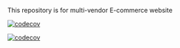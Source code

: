 This repository is for multi-vendor E-commerce website

[![codecov](https://codecov.io/gh/atlp-rwanda/e-commerce-crafters-fn/graph/badge.svg?token=ZB2U3Q435X)](https://codecov.io/gh/atlp-rwanda/e-commerce-crafters-fn)


[![codecov](https://codecov.io/gh/atlp-rwanda/e-commerce-crafters-fn/graph/badge.svg)](https://codecov.io/gh/atlp-rwanda/e-commerce-crafters-fn)




